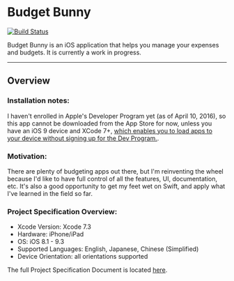 # Budget Bunny

[![Build Status](https://travis-ci.org/kieferyap/budget-bunny.svg?branch=master)](https://travis-ci.org/kieferyap/budget-bunny)

Budget Bunny is an iOS application that helps you manage your expenses and budgets. It is currently a work in progress.

-----------------------

## Overview

### Installation notes:

I haven't enrolled in Apple's Developer Program yet (as of April 10, 2016), so this app cannot be downloaded from the App Store for now, unless you have an iOS 9 device and XCode 7+, [which enables you to load apps to your device without signing up for the Dev Program.](http://bouk.co/blog/sideload-iphone/). 

### Motivation:

There are plenty of budgeting apps out there, but I'm reinventing the wheel because I'd like to have full control of all the features, UI, documentation, etc. It's also a good opportunity to get my feet wet on Swift, and apply what I've learned in the field so far.

### Project Specification Overview:

- Xcode Version: Xcode 7.3
- Hardware: iPhone/iPad
- OS: iOS 8.1 - 9.3
- Supported Languages: English, Japanese, Chinese (Simplified)
- Device Orientation: all orientations supported

The full Project Specification Document is located [here](https://github.com/kieferyap/budget-bunny/blob/master/BudgetBunny/Documents/budget-bunny.pdf).
